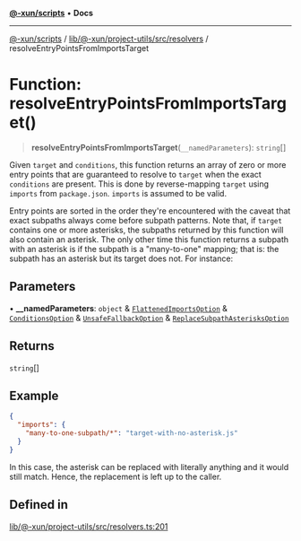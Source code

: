 [**@-xun/scripts**](../../../../../../README.md) • **Docs**

***

[@-xun/scripts](../../../../../../README.md) / [lib/@-xun/project-utils/src/resolvers](../README.md) / resolveEntryPointsFromImportsTarget

# Function: resolveEntryPointsFromImportsTarget()

> **resolveEntryPointsFromImportsTarget**(`__namedParameters`): `string`[]

Given `target` and `conditions`, this function returns an array of zero or
more entry points that are guaranteed to resolve to `target` when the exact
`conditions` are present. This is done by reverse-mapping `target` using
`imports` from `package.json`. `imports` is assumed to be valid.

Entry points are sorted in the order they're encountered with the caveat that
exact subpaths always come before subpath patterns. Note that, if `target`
contains one or more asterisks, the subpaths returned by this function will
also contain an asterisk. The only other time this function returns a subpath
with an asterisk is if the subpath is a "many-to-one" mapping; that is: the
subpath has an asterisk but its target does not. For instance:

## Parameters

• **\_\_namedParameters**: `object` & [`FlattenedImportsOption`](../type-aliases/FlattenedImportsOption.md) & [`ConditionsOption`](../type-aliases/ConditionsOption.md) & [`UnsafeFallbackOption`](../type-aliases/UnsafeFallbackOption.md) & [`ReplaceSubpathAsterisksOption`](../type-aliases/ReplaceSubpathAsterisksOption.md)

## Returns

`string`[]

## Example

```json
{
  "imports": {
    "many-to-one-subpath/*": "target-with-no-asterisk.js"
  }
}
```

In this case, the asterisk can be replaced with literally anything and it
would still match. Hence, the replacement is left up to the caller.

## Defined in

[lib/@-xun/project-utils/src/resolvers.ts:201](https://github.com/Xunnamius/xscripts/blob/154567d6fca3f6cf244137e710b029af872e1d9e/lib/@-xun/project-utils/src/resolvers.ts#L201)
